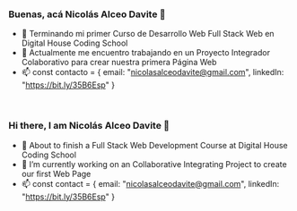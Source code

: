 ### Buenas, acá Nicolás Alceo Davite 👋

- 🌱 Terminando mi primer Curso de Desarrollo Web Full Stack Web en Digital House Coding School
- 🔭 Actualmente me encuentro trabajando en un Proyecto Integrador Colaborativo para crear nuestra primera Página Web
- 📫 const contacto = {
       email: "nicolasalceodavite@gmail.com",
       linkedIn: "https://bit.ly/35B6Esp"
     }
     
 <br/>
 
 ### Hi there, I am Nicolás Alceo Davite 👋

- 🌱 About to finish a Full Stack Web Development Course at Digital House Coding School
- 🔭 I’m currently working on an Collaborative Integrating Project to create our first Web Page
- 📫 const contact = {
       email: "nicolasalceodavite@gmail.com",
       linkedIn: "https://bit.ly/35B6Esp"
     }



<!--
**NicoADavite/NicoADavite** is a ✨ _special_ ✨ repository because its `README.md` (this file) appears on your GitHub profile.

Here are some ideas to get you started:

- 🔭 I’m currently working on ...
- 🌱 I’m currently learning ...
- 👯 I’m looking to collaborate on ...
- 🤔 I’m looking for help with ...
- 💬 Ask me about ...
- 📫 How to reach me: ...
- 😄 Pronouns: ...
- ⚡ Fun fact: ...
-->
